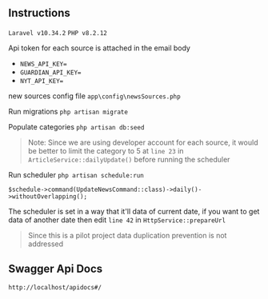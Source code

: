 ## Instructions

`Laravel v10.34.2`
`PHP v8.2.12`

Api token for each source is attached in the email body
- `NEWS_API_KEY=`
- `GUARDIAN_API_KEY=`
- `NYT_API_KEY=`

new sources config file
`app\config\newsSources.php`

Run migrations
`php artisan migrate`

Populate categories
`php artisan db:seed`

> Note: Since we are using developer account for each source, it would be better to limit the category to 5 at `line 23` in `ArticleService::dailyUpdate()` before running the scheduler
> 
Run scheduler
`php artisan schedule:run`

`$schedule->command(UpdateNewsCommand::class)->daily()->withoutOverlapping();`

The scheduler is set in a way that it'll data of current date, if you want to get data of another date then edit `line 42` in `HttpService::prepareUrl`

> Since this is a pilot project data duplication prevention is not addressed

## Swagger Api Docs
`http://localhost/apidocs#/`
